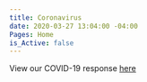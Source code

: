 ```yaml
---
title: Coronavirus
date: 2020-03-27 13:04:00 -04:00
Pages: Home
is_Active: false
---
```


View our COVID-19 response [here](https://medium.com/@SocietyofWork/covid-19-update-5e5f6c392809) 